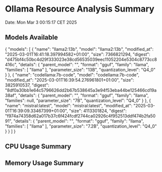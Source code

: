 # Ollama Resource Analysis Summary
Date: Mon Mar  3 00:15:17 CET 2025

## Models Available
{
  "models": [
    {
      "name": "llama2:13b",
      "model": "llama2:13b",
      "modified_at": "2025-03-01T16:41:18.397994582+01:00",
      "size": 7366821294,
      "digest": "d475bf4c50bc4d29f333023e38cd56535039eec11052204e5304c8773cc8416c",
      "details": {
        "parent_model": "",
        "format": "gguf",
        "family": "llama",
        "families": [
          "llama"
        ],
        "parameter_size": "13B",
        "quantization_level": "Q4_0"
      }
    },
    {
      "name": "codellama:7b-code",
      "model": "codellama:7b-code",
      "modified_at": "2025-03-01T16:39:54.276961801+01:00",
      "size": 3825910537,
      "digest": "8df0a30bb1e64c5796626dd2b67b538645a3e94f53eba44be125466cd19a38af",
      "details": {
        "parent_model": "",
        "format": "gguf",
        "family": "llama",
        "families": null,
        "parameter_size": "7B",
        "quantization_level": "Q4_0"
      }
    },
    {
      "name": "mistral:latest",
      "model": "mistral:latest",
      "modified_at": "2025-03-01T16:39:09.33467399+01:00",
      "size": 4113301824,
      "digest": "f974a74358d62a017b37c6f424fcdf2744ca02926c4f952513ddf474b2fa5091",
      "details": {
        "parent_model": "",
        "format": "gguf",
        "family": "llama",
        "families": [
          "llama"
        ],
        "parameter_size": "7.2B",
        "quantization_level": "Q4_0"
      }
    }
  ]
}

## CPU Usage Summary

## Memory Usage Summary
